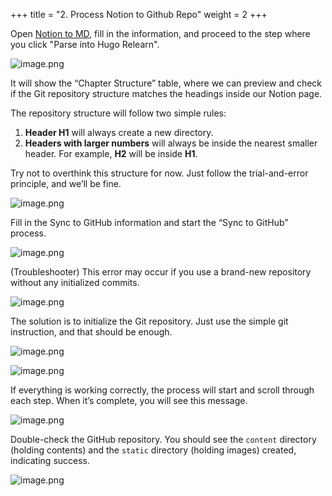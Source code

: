 +++
title = "2. Process Notion to Github Repo"
weight = 2
+++


Open [Notion to MD](https://notion-to-md.bamidev.com/), fill in the information, and proceed to the step where you click "Parse into Hugo Relearn".


![image.png](https://prod-files-secure.s3.us-west-2.amazonaws.com/8b3be9f1-97c4-418b-bbaa-d8da15555e46/7f5b08f1-9a0c-4573-9688-4753f5316016/image.png?X-Amz-Algorithm=AWS4-HMAC-SHA256&X-Amz-Content-Sha256=UNSIGNED-PAYLOAD&X-Amz-Credential=AKIAT73L2G45HZZMZUHI%2F20240921%2Fus-west-2%2Fs3%2Faws4_request&X-Amz-Date=20240921T010957Z&X-Amz-Expires=3600&X-Amz-Signature=5a490aa42f102dbcf09c1e830c9a55fa8495413a6f0fb653edb32e86e8b93d2f&X-Amz-SignedHeaders=host&x-id=GetObject)


It will show the “Chapter Structure” table, where we can preview and check if the Git repository structure matches the headings inside our Notion page.


The repository structure will follow two simple rules:

1. **Header H1** will always create a new directory.
2. **Headers with larger numbers** will always be inside the nearest smaller header. For example, **H2** will be inside **H1**.

Try not to overthink this structure for now. Just follow the trial-and-error principle, and we’ll be fine.


![image.png](https://prod-files-secure.s3.us-west-2.amazonaws.com/8b3be9f1-97c4-418b-bbaa-d8da15555e46/734d2bdb-4d95-45fe-9301-1ca56f6bbc81/image.png?X-Amz-Algorithm=AWS4-HMAC-SHA256&X-Amz-Content-Sha256=UNSIGNED-PAYLOAD&X-Amz-Credential=AKIAT73L2G45HZZMZUHI%2F20240921%2Fus-west-2%2Fs3%2Faws4_request&X-Amz-Date=20240921T010957Z&X-Amz-Expires=3600&X-Amz-Signature=8c0331a65c52349f7f3505dc22aef5efee7a6a912f164d46f3b7a9ef510acd5b&X-Amz-SignedHeaders=host&x-id=GetObject)


Fill in the Sync to GitHub information and start the “Sync to GitHub” process.


![image.png](https://prod-files-secure.s3.us-west-2.amazonaws.com/8b3be9f1-97c4-418b-bbaa-d8da15555e46/dd0f7f6a-7400-49c9-8d40-2cb87782831c/image.png?X-Amz-Algorithm=AWS4-HMAC-SHA256&X-Amz-Content-Sha256=UNSIGNED-PAYLOAD&X-Amz-Credential=AKIAT73L2G45HZZMZUHI%2F20240921%2Fus-west-2%2Fs3%2Faws4_request&X-Amz-Date=20240921T010957Z&X-Amz-Expires=3600&X-Amz-Signature=3562ec0cb08a9760a6fa6cc028fae2e0dc5b62273b6c2ed90044c5ce1bba1560&X-Amz-SignedHeaders=host&x-id=GetObject)


(Troubleshooter) This error may occur if you use a brand-new repository without any initialized commits.


![image.png](https://prod-files-secure.s3.us-west-2.amazonaws.com/8b3be9f1-97c4-418b-bbaa-d8da15555e46/9ca18a8d-d4cd-42de-9754-434db4afccc0/image.png?X-Amz-Algorithm=AWS4-HMAC-SHA256&X-Amz-Content-Sha256=UNSIGNED-PAYLOAD&X-Amz-Credential=AKIAT73L2G45HZZMZUHI%2F20240921%2Fus-west-2%2Fs3%2Faws4_request&X-Amz-Date=20240921T010957Z&X-Amz-Expires=3600&X-Amz-Signature=7623f0f6880acf7b60e9867c17634100ac5ce5b31f0cfd01bbcbf6f0fea3a71a&X-Amz-SignedHeaders=host&x-id=GetObject)


The solution is to initialize the Git repository. Just use the simple git instruction, and that should be enough.


![image.png](https://prod-files-secure.s3.us-west-2.amazonaws.com/8b3be9f1-97c4-418b-bbaa-d8da15555e46/3acd0bc4-c842-4f67-9653-0918fac0c598/image.png?X-Amz-Algorithm=AWS4-HMAC-SHA256&X-Amz-Content-Sha256=UNSIGNED-PAYLOAD&X-Amz-Credential=AKIAT73L2G45HZZMZUHI%2F20240921%2Fus-west-2%2Fs3%2Faws4_request&X-Amz-Date=20240921T010957Z&X-Amz-Expires=3600&X-Amz-Signature=fb69fe8f4f0eef0496b7534093148e45d7b6bc1c8c399c9514767c845d647f6d&X-Amz-SignedHeaders=host&x-id=GetObject)


![image.png](https://prod-files-secure.s3.us-west-2.amazonaws.com/8b3be9f1-97c4-418b-bbaa-d8da15555e46/24114125-4a39-44a5-9902-95060bc2a9df/image.png?X-Amz-Algorithm=AWS4-HMAC-SHA256&X-Amz-Content-Sha256=UNSIGNED-PAYLOAD&X-Amz-Credential=AKIAT73L2G45HZZMZUHI%2F20240921%2Fus-west-2%2Fs3%2Faws4_request&X-Amz-Date=20240921T010957Z&X-Amz-Expires=3600&X-Amz-Signature=c7a539b296b6d5b5b949bc00e1d46781a8c053dc3005831f8a6efd5d283ecfdf&X-Amz-SignedHeaders=host&x-id=GetObject)


If everything is working correctly, the process will start and scroll through each step. When it’s complete, you will see this message.


![image.png](https://prod-files-secure.s3.us-west-2.amazonaws.com/8b3be9f1-97c4-418b-bbaa-d8da15555e46/cf47aa4a-a10a-408c-9682-35a9652f2bba/image.png?X-Amz-Algorithm=AWS4-HMAC-SHA256&X-Amz-Content-Sha256=UNSIGNED-PAYLOAD&X-Amz-Credential=AKIAT73L2G45HZZMZUHI%2F20240921%2Fus-west-2%2Fs3%2Faws4_request&X-Amz-Date=20240921T010957Z&X-Amz-Expires=3600&X-Amz-Signature=894b9ae662c55c190adafd7720c46b2d3b66196d622a26576e32260b8a5831bc&X-Amz-SignedHeaders=host&x-id=GetObject)


Double-check the GitHub repository. You should see the `content` directory (holding contents) and the `static` directory (holding images) created, indicating success.


![image.png](https://prod-files-secure.s3.us-west-2.amazonaws.com/8b3be9f1-97c4-418b-bbaa-d8da15555e46/90005ad0-9a69-462e-a9ce-0fee77ab147e/image.png?X-Amz-Algorithm=AWS4-HMAC-SHA256&X-Amz-Content-Sha256=UNSIGNED-PAYLOAD&X-Amz-Credential=AKIAT73L2G45HZZMZUHI%2F20240921%2Fus-west-2%2Fs3%2Faws4_request&X-Amz-Date=20240921T010957Z&X-Amz-Expires=3600&X-Amz-Signature=7768367adce94e69884aa542fcae89a343b9b0248029a820a6b9a52d814f6c7c&X-Amz-SignedHeaders=host&x-id=GetObject)


